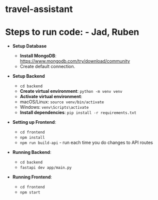# travel-assistant

# Steps to run code: - Jad, Ruben

- **Setup Database**
    - **Install MongoDB**: https://www.mongodb.com/try/download/community
    - Create default connection. 

- **Setup Backend**
    - `cd backend`
    - **Create virtual environment**: `python -m venv venv`
    - **Activate virtual environment**: 
    - macOS/Linux: `source venv/bin/activate`
    - Windows: `venv\Scripts\activate`
    - **Install dependencies**: `pip install -r requirements.txt`    

- **Setting up Frontend**:
    - `cd frontend`
    - `npm install`
    - `npm run build-api` - run each time you do changes to API routes

- **Running Backend**: 
    - `cd backend`
    - `fastapi dev app/main.py`

- **Running Frontend**:
    - `cd frontend`
    - `npm start`
